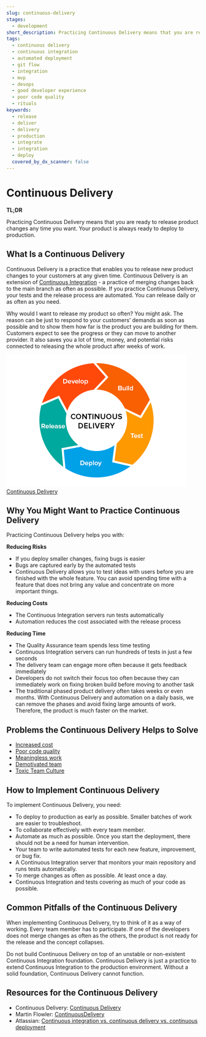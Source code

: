 ```yaml
---
slug: continuous-delivery
stages:
  - development
short_description: Practicing Continuous Delivery means that you are ready to release product changes any time you want. Your product is always ready to deploy to production.
tags:
  - continuous delivery
  - continuous integration
  - automated deployment
  - git flow
  - integration
  - mvp
  - devops
  - good developer experience
  - poor code quality
  - rituals
keywords:
  - release
  - deliver
  - delivery
  - production
  - integrate
  - integration
  - deploy
  covered_by_dx_scanner: false
---
```


# Continuous Delivery

**TL;DR**

Practicing Continuous Delivery means that you are ready to release product changes any time you want. Your product is always ready to deploy to production.

## What Is a Continuous Delivery

Continuous Delivery is a practice that enables you to release new product changes to your customers at any given time. Continuous Delivery is an extension of [Continuous Integration](practices/continuous-integration) - a practice of merging changes back to the main branch as often as possible. If you practice Continuous Delivery, your tests and the release process are automated. You can release daily or as often as you need.

Why would I want to release my product so often? You might ask. The reason can be just to respond to your customers’ demands as soon as possible and to show them how far is the product you are building for them. Customers expect to see the progress or they can move to another provider. It also saves you a lot of time, money, and potential risks connected to releasing the whole product after weeks of work.

![Continuous Delivery](/files/continuous_delivery.png)  
  [Continuous Delivery](https://medium.com/@Zaiku/continuous-delivery-in-a-nutshell-29f4213dabda)

## Why You Might Want to Practice Continuous Delivery

Practicing Continuous Delivery helps you with:

**Reducing Risks**

- If you deploy smaller changes, fixing bugs is easier
- Bugs are captured early by the automated tests
- Continuous Delivery allows you to test ideas with users before you are finished with the whole feature. You can avoid spending time with a feature that does not bring any value and concentrate on more important things.

**Reducing Costs**

- The Continuous Integration servers run tests automatically
- Automation reduces the cost associated with the release process

**Reducing Time**

- The Quality Assurance team spends less time testing
- Continuous Integration servers can run hundreds of tests in just a few seconds
- The delivery team can engage more often because it gets feedback immediately
- Developers do not switch their focus too often because they can immediately work on fixing broken build before moving to another task
- The traditional phased product delivery often takes weeks or even months. With Continuous Delivery and automation on a daily basis, we can remove the phases and avoid fixing large amounts of work. Therefore, the product is much faster on the market.

## Problems the Continuous Delivery Helps to Solve

- [Increased cost](/problems/increased-cost)
- [Poor code quality](/problems/poor-code-quality)
- [Meaningless work](/problems/meaningless-work)
- [Demotivated team](/problems/demotivated-team)
- [Toxic Team Culture](/problems/toxic-team-culture)

## How to Implement Continuous Delivery

To implement Continuous Delivery, you need:

- To deploy to production as early as possible. Smaller batches of work are easier to troubleshoot.
- To collaborate effectively with every team member.
- Automate as much as possible. Once you start the deployment, there should not be a need for human intervention.
- Your team to write automated tests for each new feature, improvement, or bug fix.
- A Continuous Integration server that monitors your main repository and runs tests automatically.
- To merge changes as often as possible. At least once a day.
- Continuous Integration and tests covering as much of your code as possible.

## Common Pitfalls of the Continuous Delivery

When implementing Continuous Delivery, try to think of it as a way of working. Every team member has to participate. If one of the developers does not merge changes as often as the others, the product is not ready for the release and the concept collapses.

Do not build Continuous Delivery on top of an unstable or non-existent Continuous Integration foundation. Continuous Delivery is just a practice to extend Continuous Integration to the production environment. Without a solid foundation, Continuous Delivery cannot function.

## Resources for the Continuous Delivery

- Continuous Delivery: [Continuous Delivery](https://continuousdelivery.com/)
- Martin Flowler: [ContinuousDelivery](https://martinfowler.com/bliki/ContinuousDelivery.html)
- Atlassian: [Continuous integration vs. continuous delivery vs. continuous deployment](https://www.atlassian.com/continuous-delivery/principles/continuous-integration-vs-delivery-vs-deployment)
